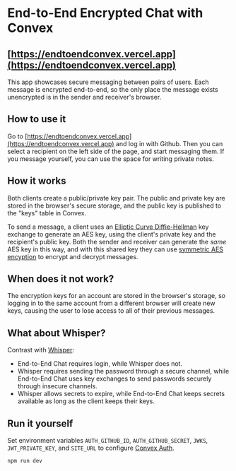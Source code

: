 # End-to-End Encrypted Chat with Convex

## [https://endtoendconvex.vercel.app](https://endtoendconvex.vercel.app)

This app showcases secure messaging between pairs of users.
Each message is encrypted end-to-end, so the only place the message exists
unencrypted is in the sender and receiver's browser.

## How to use it

Go to [https://endtoendconvex.vercel.app](https://endtoendconvex.vercel.app)
and log in with Github. Then you can select a recipient on the left side of the
page, and start messaging them. If you message yourself, you can use the space
for writing private notes.

## How it works

Both clients create a public/private key pair. The public and private key are
stored in the browser's secure storage, and the public key is published to
the "keys" table in Convex.

To send a message, a client uses an
[Elliptic Curve Diffie-Hellman](https://en.wikipedia.org/wiki/Elliptic-curve_Diffie%E2%80%93Hellman)
key exchange
to generate an AES key, using the client's private key and the recipient's
public key. Both the sender and receiver can generate the *same* AES key in this
way, and with this shared key they can use
[symmetric AES encyption](https://en.wikipedia.org/wiki/Advanced_Encryption_Standard)
to encrypt and decrypt messages.

## When does it not work?

The encryption keys for an account are stored in the browser's storage,
so logging in to the same account from a different browser will create new
keys, causing the user to lose access to all of their previous messages.

## What about Whisper?

Contrast with
[Whisper](https://stack.convex.dev/end-to-end-encryption-with-convex):

- End-to-End Chat requires login, while Whisper does not.
- Whisper requires sending the password through a secure channel, while End-to-End Chat uses key exchanges to send passwords securely through insecure channels.
- Whisper allows secrets to expire, while End-to-End Chat keeps secrets available as long as the client keeps their keys.

## Run it yourself

Set environment variables `AUTH_GITHUB_ID`, `AUTH_GITHUB_SECRET`, `JWKS`,
`JWT_PRIVATE_KEY`, and `SITE_URL` to configure
[Convex Auth](https://docs.convex.dev/auth/convex-auth).

```
npm run dev
```
